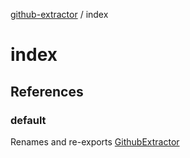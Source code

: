 [github-extractor](../index.md) / index

# index

## References

### default

Renames and re-exports [GithubExtractor](../GithubExtractor/classes/GithubExtractor.md)
